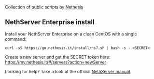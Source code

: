 Collection of public scripts by [Nethesis](https://www.nethesis.it)

## NethServer Enterprise install

Install your NethServer Enterprise on a clean CentOS with a single command:

```text
curl -sS https://go.nethesis.it/install/ns7.sh | bash -s - <SECRET>
```

Create a new server and get the SECRET token here: https://my.nethesis.it/#/servers?action=newServer

Looking for help? Take a look at the official [NethServer manual](https://nethserver.docs.nethesis.it/).
